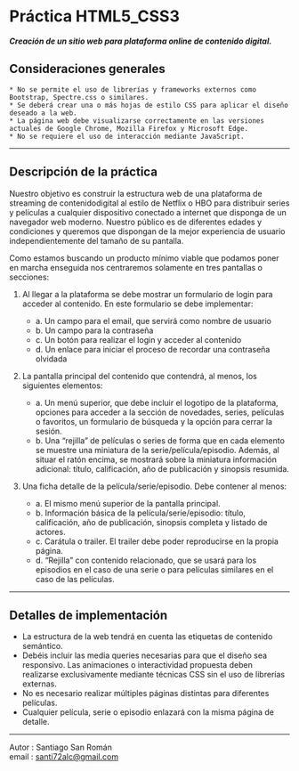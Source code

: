 # Práctica HTML5_CSS3

**_Creación de un sitio web para plataforma online de contenido digital._**

## **Consideraciones generales**

    * No se permite el uso de librerías y frameworks externos como Bootstrap, Spectre.css o similares.
    * Se deberá crear una o más hojas de estilo CSS para aplicar el diseño deseado a la web.
    * La página web debe visualizarse correctamente en las versiones actuales de Google Chrome, Mozilla Firefox y Microsoft Edge.
    * No se requiere el uso de interacción mediante JavaScript.
___

## **Descripción de la práctica**

Nuestro objetivo es construir la estructura web de una plataforma de streaming de contenidodigital al estilo de Netflix o HBO para distribuir series y películas a cualquier dispositivo conectado a internet que disponga de un navegador web moderno. Nuestro público es de diferentes edades y condiciones y queremos que dispongan de la mejor experiencia de usuario independientemente del tamaño de su pantalla.

Como estamos buscando un producto mínimo viable que podamos poner en marcha
enseguida nos centraremos solamente en tres pantallas o secciones:

1. Al llegar a la plataforma se debe mostrar un formulario de login para acceder al
contenido. En este formulario se debe implementar:
    - a. Un campo para el email, que servirá como nombre de usuario
    - b. Un campo para la contraseña
    - c. Un botón para realizar el login y acceder al contenido
    - d. Un enlace para iniciar el proceso de recordar una contraseña olvidada

2. La pantalla principal del contenido que contendrá, al menos, los siguientes
elementos:
    - a. Un menú superior, que debe incluir el logotipo de la plataforma, opciones para acceder a la sección de novedades, series, películas o favoritos, un formulario de búsqueda y la opción para cerrar la sesión.
    - b. Una “rejilla” de películas o series de forma que en cada elemento se muestre una miniatura de la serie/película/episodio. Además, al situar el ratón encima, se mostrará sobre la miniatura información adicional: título, calificación, año de publicación y sinopsis resumida.

3. Una ficha detalle de la película/serie/episodio. Debe contener al menos:
    - a. El mismo menú superior de la pantalla principal.
    - b. Información básica de la película/serie/episodio: título, calificación, año de publicación, sinopsis completa y listado de actores.
    - c. Carátula o trailer. El trailer debe poder reproducirse en la propia página.
    - d. “Rejilla” con contenido relacionado, que se usará para los episodios en el caso de una serie o para películas similares en el caso de las películas.

___
## **Detalles de implementación**

- La estructura de la web tendrá en cuenta las etiquetas de contenido semántico.
- Debéis incluir las media queries necesarias para que el diseño sea responsivo. Las animaciones o interactividad propuesta deben realizarse exclusivamente mediante técnicas CSS sin el uso de librerías externas.
- No es necesario realizar múltiples páginas distintas para diferentes películas.
- Cualquier película, serie o episodio enlazará con la misma página de detalle.

___

Autor : Santiago San Román  
email : santi72alc@gmail.com